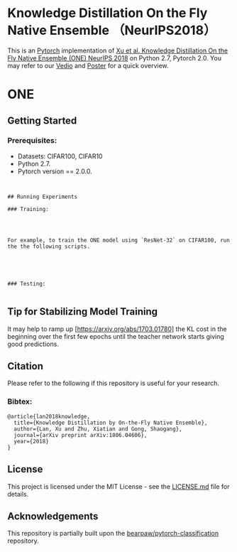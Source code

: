 # Knowledge Distillation On the Fly Native Ensemble （NeurIPS2018）
This is an [Pytorch](https://pytorch.org) implementation of  [Xu et al. Knowledge Distillation On the Fly Native Ensemble (ONE) NeurIPS 2018](https://arxiv.org/pdf/1806.04606.pdf) on Python 2.7, Pytorch 2.0. 
You may refer to our [Vedio](http://www.eecs.qmul.ac.uk/~xl309/Doc/Publication/2018/NIPS2018/ONE-Slide-PPT.mp4) and [Poster](http://www.eecs.qmul.ac.uk/~xl309/Doc/Publication/2018/NIPS2018/Poster_landscape.pdf)  for a quick overview.

# ONE





## Getting Started

### Prerequisites:

- Datasets: CIFAR100, CIFAR10
- Python 2.7. 
- Pytorch version == 2.0.0. 

```


## Running Experiments

### Training: 




For example, to train the ONE model using `ResNet-32` on CIFAR100, run the the following scripts.

```

```




### Testing: 


```
## Tip for Stabilizing Model Training
It may help to ramp up [https://arxiv.org/abs/1703.01780] the KL cost in the beginning over the first few epochs until the teacher network starts giving good predictions.
## Citation
Please refer to the following if this repository is useful for your research.

### Bibtex:

```
@article{lan2018knowledge,
  title={Knowledge Distillation by On-the-Fly Native Ensemble},
  author={Lan, Xu and Zhu, Xiatian and Gong, Shaogang},
  journal={arXiv preprint arXiv:1806.04606},
  year={2018}
}
```

## License

This project is licensed under the MIT License - see the [LICENSE.md](LICENSE.md) file for details.


## Acknowledgements

This repository is partially built upon the [bearpaw/pytorch-classification](https://github.com/bearpaw/pytorch-classification) repository. 
